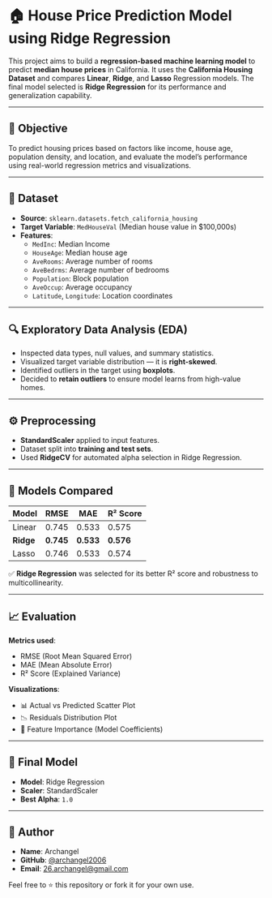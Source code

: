 # 🏠 House Price Prediction Model using Ridge Regression

This project aims to build a **regression-based machine learning model** to predict **median house prices** in California. It uses the **California Housing Dataset** and compares **Linear**, **Ridge**, and **Lasso** Regression models. The final model selected is **Ridge Regression** for its performance and generalization capability.

---

## 📌 Objective

To predict housing prices based on factors like income, house age, population density, and location, and evaluate the model’s performance using real-world regression metrics and visualizations.

---

## 📂 Dataset

- **Source**: `sklearn.datasets.fetch_california_housing`
- **Target Variable**: `MedHouseVal` (Median house value in $100,000s)
- **Features**:
  - `MedInc`: Median Income
  - `HouseAge`: Median house age
  - `AveRooms`: Average number of rooms
  - `AveBedrms`: Average number of bedrooms
  - `Population`: Block population
  - `AveOccup`: Average occupancy
  - `Latitude`, `Longitude`: Location coordinates

---

## 🔍 Exploratory Data Analysis (EDA)

- Inspected data types, null values, and summary statistics.
- Visualized target variable distribution — it is **right-skewed**.
- Identified outliers in the target using **boxplots**.
- Decided to **retain outliers** to ensure model learns from high-value homes.

---

## ⚙️ Preprocessing

- **StandardScaler** applied to input features.
- Dataset split into **training and test sets**.
- Used **RidgeCV** for automated alpha selection in Ridge Regression.

---

## 🧠 Models Compared

| Model      | RMSE  | MAE   | R² Score |
|------------|-------|-------|----------|
| Linear     | 0.745 | 0.533 | 0.575    |
| **Ridge**  | **0.745** | **0.533** | **0.576** |
| Lasso      | 0.746 | 0.533 | 0.574    |

✅ **Ridge Regression** was selected for its better R² score and robustness to multicollinearity.

---

## 📈 Evaluation

**Metrics used**:
- RMSE (Root Mean Squared Error)
- MAE (Mean Absolute Error)
- R² Score (Explained Variance)

**Visualizations**:
- 📊 Actual vs Predicted Scatter Plot
- 📉 Residuals Distribution Plot
- 📌 Feature Importance (Model Coefficients)

---

## 🔢 Final Model

- **Model**: Ridge Regression
- **Scaler**: StandardScaler
- **Best Alpha**: `1.0`

---

## 👤 Author

- **Name**: Archangel
- **GitHub**: [@archangel2006](https://github.com/archangel2006)
- **Email**: 26.archangel@gmail.com

Feel free to ⭐️ this repository or fork it for your own use.
